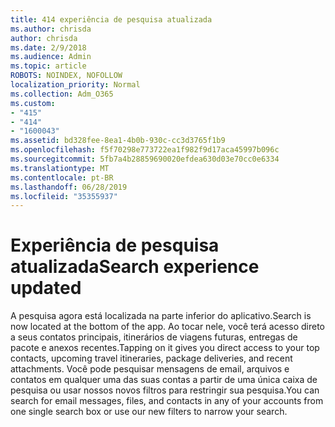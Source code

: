 ```yaml
---
title: 414 experiência de pesquisa atualizada
ms.author: chrisda
author: chrisda
ms.date: 2/9/2018
ms.audience: Admin
ms.topic: article
ROBOTS: NOINDEX, NOFOLLOW
localization_priority: Normal
ms.collection: Adm_O365
ms.custom:
- "415"
- "414"
- "1600043"
ms.assetid: bd328fee-8ea1-4b0b-930c-cc3d3765f1b9
ms.openlocfilehash: f5f70298e773722ea1f982f9d17aca45997b096c
ms.sourcegitcommit: 5fb7a4b28859690020efdea630d03e70cc0e6334
ms.translationtype: MT
ms.contentlocale: pt-BR
ms.lasthandoff: 06/28/2019
ms.locfileid: "35355937"
---
```

# <a name="search-experience-updated"></a><span data-ttu-id="dea72-102">Experiência de pesquisa atualizada</span><span class="sxs-lookup"><span data-stu-id="dea72-102">Search experience updated</span></span>

<span data-ttu-id="dea72-103">A pesquisa agora está localizada na parte inferior do aplicativo.</span><span class="sxs-lookup"><span data-stu-id="dea72-103">Search is now located at the bottom of the app.</span></span> <span data-ttu-id="dea72-104">Ao tocar nele, você terá acesso direto a seus contatos principais, itinerários de viagens futuras, entregas de pacote e anexos recentes.</span><span class="sxs-lookup"><span data-stu-id="dea72-104">Tapping on it gives you direct access to your top contacts, upcoming travel itineraries, package deliveries, and recent attachments.</span></span> <span data-ttu-id="dea72-105">Você pode pesquisar mensagens de email, arquivos e contatos em qualquer uma das suas contas a partir de uma única caixa de pesquisa ou usar nossos novos filtros para restringir sua pesquisa.</span><span class="sxs-lookup"><span data-stu-id="dea72-105">You can search for email messages, files, and contacts in any of your accounts from one single search box or use our new filters to narrow your search.</span></span>
